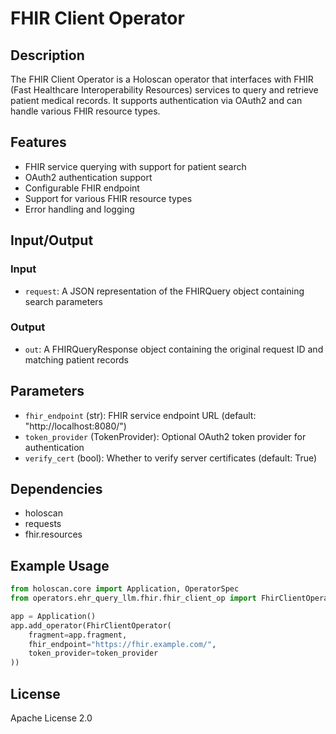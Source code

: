# FHIR Client Operator

## Description
The FHIR Client Operator is a Holoscan operator that interfaces with FHIR (Fast Healthcare Interoperability Resources) services to query and retrieve patient medical records. It supports authentication via OAuth2 and can handle various FHIR resource types.

## Features
- FHIR service querying with support for patient search
- OAuth2 authentication support
- Configurable FHIR endpoint
- Support for various FHIR resource types
- Error handling and logging

## Input/Output
### Input
- `request`: A JSON representation of the FHIRQuery object containing search parameters

### Output
- `out`: A FHIRQueryResponse object containing the original request ID and matching patient records

## Parameters
- `fhir_endpoint` (str): FHIR service endpoint URL (default: "http://localhost:8080/")
- `token_provider` (TokenProvider): Optional OAuth2 token provider for authentication
- `verify_cert` (bool): Whether to verify server certificates (default: True)

## Dependencies
- holoscan
- requests
- fhir.resources

## Example Usage
```python
from holoscan.core import Application, OperatorSpec
from operators.ehr_query_llm.fhir.fhir_client_op import FhirClientOperator

app = Application()
app.add_operator(FhirClientOperator(
    fragment=app.fragment,
    fhir_endpoint="https://fhir.example.com/",
    token_provider=token_provider
))
```

## License
Apache License 2.0 